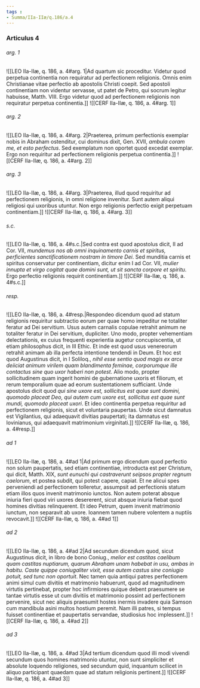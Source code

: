 ```yaml
---
tags : 
- Summa/IIa-IIæ/q.186/a.4
---
```


### Articulus 4

###### arg. 1
![[LEO IIa-IIæ, q. 186, a. 4#arg. 1|Ad quartum sic proceditur. Videtur quod perpetua continentia non requiratur ad perfectionem religionis. Omnis enim Christianae vitae perfectio ab apostolis Christi coepit. Sed apostoli continentiam non videntur servasse, ut patet de Petro, qui socrum legitur habuisse, Matth. VIII. Ergo videtur quod ad perfectionem religionis non requiratur perpetua continentia.]]
![[CERF IIa-IIæ, q. 186, a. 4#arg. 1]]

###### arg. 2
![[LEO IIa-IIæ, q. 186, a. 4#arg. 2|Praeterea, primum perfectionis exemplar nobis in Abraham ostenditur, cui dominus dixit, Gen. XVII, *ambula coram me, et esto perfectus*. Sed exemplatum non oportet quod excedat exemplar. Ergo non requiritur ad perfectionem religionis perpetua continentia.]]
![[CERF IIa-IIæ, q. 186, a. 4#arg. 2]]

###### arg. 3
![[LEO IIa-IIæ, q. 186, a. 4#arg. 3|Praeterea, illud quod requiritur ad perfectionem religionis, in omni religione invenitur. Sunt autem aliqui religiosi qui uxoribus utuntur. Non ergo religionis perfectio exigit perpetuam continentiam.]]
![[CERF IIa-IIæ, q. 186, a. 4#arg. 3]]

###### s.c.
![[LEO IIa-IIæ, q. 186, a. 4#s.c.|Sed contra est quod apostolus dicit, II ad Cor. VII, *mundemus nos ab omni inquinamento carnis et spiritus, perficientes sanctificationem nostram in timore Dei*. Sed munditia carnis et spiritus conservatur per continentiam, dicitur enim I ad Cor. VII, *mulier innupta et virgo cogitat quae domini sunt, ut sit sancta corpore et spiritu*. Ergo perfectio religionis requirit continentiam.]]
![[CERF IIa-IIæ, q. 186, a. 4#s.c.]]

###### resp.
![[LEO IIa-IIæ, q. 186, a. 4#resp.|Respondeo dicendum quod ad statum religionis requiritur subtractio eorum per quae homo impeditur ne totaliter feratur ad Dei servitium. Usus autem carnalis copulae retrahit animum ne totaliter feratur in Dei servitium, dupliciter. Uno modo, propter vehementiam delectationis, ex cuius frequenti experientia augetur concupiscentia, ut etiam philosophus dicit, in III Ethic. Et inde est quod usus venereorum retrahit animam ab illa perfecta intentione tendendi in Deum. Et hoc est quod Augustinus dicit, in I Soliloq., *nihil esse sentio quod magis ex arce deiiciat animum virilem quam blandimenta feminae, corporumque ille contactus sine quo uxor haberi non potest*. Alio modo, propter sollicitudinem quam ingerit homini de gubernatione uxoris et filiorum, et rerum temporalium quae ad eorum sustentationem sufficiant. Unde apostolus dicit quod *qui sine uxore est, sollicitus est quae sunt domini, quomodo placeat Deo, qui autem cum uxore est, sollicitus est quae sunt mundi, quomodo placeat uxori*. Et ideo continentia perpetua requiritur ad perfectionem religionis, sicut et voluntaria paupertas. Unde sicut damnatus est Vigilantius, qui adaequavit divitias paupertati; ita damnatus est Iovinianus, qui adaequavit matrimonium virginitati.]]
![[CERF IIa-IIæ, q. 186, a. 4#resp.]]

###### ad 1
![[LEO IIa-IIæ, q. 186, a. 4#ad 1|Ad primum ergo dicendum quod perfectio non solum paupertatis, sed etiam continentiae, introducta est per Christum, qui dicit, Matth. XIX, *sunt eunuchi qui castraverunt seipsos propter regnum caelorum*, et postea subdit, qui potest capere, capiat. Et ne alicui spes perveniendi ad perfectionem tolleretur, assumpsit ad perfectionis statum etiam illos quos invenit matrimonio iunctos. Non autem poterat absque iniuria fieri quod viri uxores desererent, sicut absque iniuria fiebat quod homines divitias relinquerent. Et ideo Petrum, quem invenit matrimonio iunctum, non separavit ab uxore. Ioannem tamen nubere volentem a nuptiis revocavit.]]
![[CERF IIa-IIæ, q. 186, a. 4#ad 1]]

###### ad 2
![[LEO IIa-IIæ, q. 186, a. 4#ad 2|Ad secundum dicendum quod, sicut Augustinus dicit, in libro de bono Coniug., *melior est castitas caelibum quam castitas nuptiarum, quarum Abraham unam habebat in usu, ambas in habitu. Caste quippe coniugaliter vixit, esse autem castus sine coniugio potuit, sed tunc non oportuit*. Nec tamen quia antiqui patres perfectionem animi simul cum divitiis et matrimonio habuerunt, quod ad magnitudinem virtutis pertinebat, propter hoc infirmiores quique debent praesumere se tantae virtutis esse ut cum divitiis et matrimonio possint ad perfectionem pervenire, sicut nec aliquis praesumit hostes inermis invadere quia Samson cum mandibula asini multos hostium peremit. Nam illi patres, si tempus fuisset continentiae et paupertatis servandae, studiosius hoc implessent.]]
![[CERF IIa-IIæ, q. 186, a. 4#ad 2]]

###### ad 3
![[LEO IIa-IIæ, q. 186, a. 4#ad 3|Ad tertium dicendum quod illi modi vivendi secundum quos homines matrimonio utuntur, non sunt simpliciter et absolute loquendo religiones, sed secundum quid, inquantum scilicet in aliquo participant quaedam quae ad statum religionis pertinent.]]
![[CERF IIa-IIæ, q. 186, a. 4#ad 3]]


